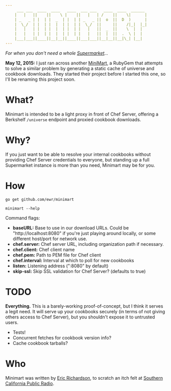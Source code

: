```yaml
---
     ___ ___  ____  ____   ____  ___ ___   ____  ____  ______
    |   |   ||    ||    \ |    ||   |   | /    ||    \|      |
    | _   _ | |  | |  _  | |  | | _   _ ||  o  ||  D  )      |
    |  \_/  | |  | |  |  | |  | |  \_/  ||     ||    /|_|  |_|
    |   |   | |  | |  |  | |  | |   |   ||  _  ||    \  |  |
    |   |   | |  | |  |  | |  | |   |   ||  |  ||  .  \ |  |
    |___|___||____||__|__||____||___|___||__|__||__|\_| |__|
---
```


_For when you don't need a whole [Supermarket](https://supermarket.chef.io)..._

__May 12, 2015:__ I just ran across another [MiniMart](http://electric-it.github.io/minimart/), 
a RubyGem that attempts to solve a similar problem by generating a static cache of universe 
and cookbook downloads. They started their project before I started this one, so I'll be 
renaming this project soon.

# What?

Minimart is intended to be a light proxy in front of Chef Server, offering a
Berkshelf `/universe` endpoint and proxied cookbook downloads.

# Why?

If you just want to be able to resolve your internal cookbooks without
providing Chef Server credentials to everyone, but standing up a full
Supermarket instance is more than you need, Minimart may be for you.

# How

`go get github.com/ewr/minimart`

`minimart --help`

Command flags:

* __baseURL:__ Base to use in our download URLs. Could be "http://localhost:8080"
    if you're just playing around locally, or some different host/port for
    network use.
* __chef.server:__ Chef server URL, including organization path if necessary.
* __chef.client:__ Chef client name
* __chef.pem:__ Path to PEM file for Chef client
* __chef.interval:__ Interval at which to poll for new cookbooks
* __listen:__ Listening address (":8080" by default)
* __skip-ssl:__ Skip SSL validation for Chef Server? (defaults to true)


# TODO

__Everything.__ This is a barely-working proof-of-concept, but I think it
serves a legit need. It will serve up your cookbooks securely (in terms of
not giving others access to Chef Server), but you shouldn't expose it to
untrusted users.

* Tests!
* Concurrent fetches for cookbook version info?
* Cache cookbook tarballs?

# Who

Minimart was written by [Eric Richardson](http://ewr.is), to scratch an
itch felt at [Southern California Public Radio](http://www.scpr.org).
